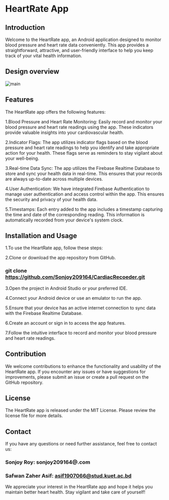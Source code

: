 # HeartRate App

## Introduction
Welcome to the HeartRate app, an Android application designed to monitor blood pressure and heart rate data conveniently. This app provides a straightforward, attractive, and user-friendly interface to help you keep track of your vital health information.

## Design overview
![main](https://github.com/Sonjoy209164/CardiacRecoeder/assets/66799652/98f72a0e-90ed-4bae-8135-bd5732a6702b)


## Features
The HeartRate app offers the following features:

1.Blood Pressure and Heart Rate Monitoring: Easily record and monitor your blood pressure and heart rate readings using the app. These indicators provide valuable insights into your cardiovascular health.

2.Indicator Flags: The app utilizes indicator flags based on the blood pressure and heart rate readings to help you identify and take appropriate action for your health. These flags serve as reminders to stay vigilant about your well-being.

3.Real-time Data Sync: The app utilizes the Firebase Realtime Database to store and sync your health data in real-time. This ensures that your records are always up-to-date across multiple devices.

4.User Authentication: We have integrated Firebase Authentication to manage user authentication and access control within the app. This ensures the security and privacy of your health data.

5.Timestamps: Each entry added to the app includes a timestamp capturing the time and date of the corresponding reading. This information is automatically recorded from your device's system clock.

## Installation and Usage
1.To use the HeartRate app, follow these steps:

2.Clone or download the app repository from GitHub.

### git clone https://github.com/Sonjoy209164/CardiacRecoeder.git

3.Open the project in Android Studio or your preferred IDE.

4.Connect your Android device or use an emulator to run the app.

5.Ensure that your device has an active internet connection to sync data with the Firebase Realtime Database.

6.Create an account or sign in to access the app features.

7.Follow the intuitive interface to record and monitor your blood pressure and heart rate readings.

## Contribution
We welcome contributions to enhance the functionality and usability of the HeartRate app. If you encounter any issues or have suggestions for improvements, please submit an issue or create a pull request on the GitHub repository.

## License
The HeartRate app is released under the MIT License. Please review the license file for more details.

## Contact
If you have any questions or need further assistance, feel free to contact us:

### Sonjoy Roy: sonjoy209164@.com <br>
### Safwan Zaher Asif: asif1907066@stud.kuet.ac.bd <br>
We appreciate your interest in the HeartRate app and hope it helps you maintain better heart health. Stay vigilant and take care of yourself!
